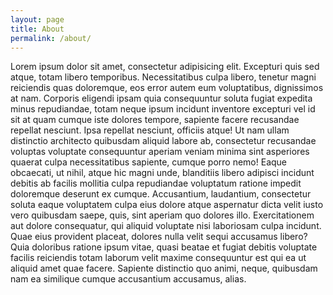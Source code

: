 ```yaml
---
layout: page
title: About
permalink: /about/
---
```

Lorem ipsum dolor sit amet, consectetur adipisicing elit. Excepturi quis sed atque, totam libero temporibus. Necessitatibus culpa libero, tenetur magni reiciendis quas doloremque, eos error autem eum voluptatibus, dignissimos at nam. Corporis eligendi ipsam quia consequuntur soluta fugiat expedita minus repudiandae, totam neque ipsum incidunt inventore excepturi vel id sit at quam cumque iste dolores tempore, sapiente facere recusandae repellat nesciunt. Ipsa repellat nesciunt, officiis atque! Ut nam ullam distinctio architecto quibusdam aliquid labore ab, consectetur recusandae voluptas voluptate consequuntur aperiam veniam minima sint asperiores quaerat culpa necessitatibus sapiente, cumque porro nemo! Eaque obcaecati, ut nihil, atque hic magni unde, blanditiis libero adipisci incidunt debitis ab facilis mollitia culpa repudiandae voluptatum ratione impedit doloremque deserunt ex cumque. Accusantium, laudantium, consectetur soluta eaque voluptatem culpa eius dolore atque aspernatur dicta velit iusto vero quibusdam saepe, quis, sint aperiam quo dolores illo. Exercitationem aut dolore consequatur, qui aliquid voluptate nisi laboriosam culpa incidunt. Quae eius provident placeat, dolores nulla velit sequi accusamus libero? Quia doloribus ratione ipsum vitae, quasi beatae et fugiat debitis voluptate facilis reiciendis totam laborum velit maxime consequuntur est qui ea ut aliquid amet quae facere. Sapiente distinctio quo animi, neque, quibusdam nam ea similique cumque accusantium accusamus, alias.
